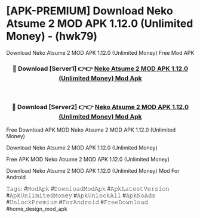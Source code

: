 # [APK-PREMIUM] Download Neko Atsume 2 MOD APK 1.12.0 (Unlimited Money) - (hwk79)
Download Neko Atsume 2 MOD APK 1.12.0 (Unlimited Money) Free Mod APK

<div align="center">
<h3>🔴 Download [Server1] 👉👉 <a href="https://apk-comot.site?title=Neko_Atsume_2_MOD_APK_1.12.0_(Unlimited_Money)">Neko Atsume 2 MOD APK 1.12.0 (Unlimited Money) Mod Apk</a></h3><br>

<h3>🔴 Download [Server2] 👉👉 <a href="https://apk-comot.site?title=Neko_Atsume_2_MOD_APK_1.12.0_(Unlimited_Money)">Neko Atsume 2 MOD APK 1.12.0 (Unlimited Money) Mod Apk</a></h3>
</div>


Free Download APK MOD Neko Atsume 2 MOD APK 1.12.0 (Unlimited Money)

Download Neko Atsume 2 MOD APK 1.12.0 (Unlimited Money) 

Free APK MOD Neko Atsume 2 MOD APK 1.12.0 (Unlimited Money) 

Download Neko Atsume 2 MOD APK 1.12.0 (Unlimited Money) Mod For Android

𝚃𝚊𝚐𝚜: #𝙼𝚘𝚍𝙰𝚙𝚔 #𝙳𝚘𝚠𝚗𝚕𝚘𝚊𝚍𝙼𝚘𝚍𝙰𝚙𝚔 #𝙰𝚙𝚔𝙻𝚊𝚝𝚎𝚜𝚝𝚅𝚎𝚛𝚜𝚒𝚘𝚗 #𝙰𝚙𝚔𝚄𝚗𝚕𝚒𝚖𝚒𝚝𝚎𝚍𝙼𝚘𝚗𝚎𝚢 #𝙰𝚙𝚔𝚄𝚗𝚕𝚘𝚌𝚔𝙰𝚕𝚕 #𝙰𝚙𝚔𝙽𝚘𝙰𝚍𝚜 #𝚄𝚗𝚕𝚘𝚌𝚔𝙿𝚛𝚎𝚖𝚒𝚞𝚖 #𝙵𝚘𝚛𝙰𝚗𝚍𝚛𝚘𝚒𝚍 #𝙵𝚛𝚎𝚎𝙳𝚘𝚠𝚗𝚕𝚘𝚊𝚍 #home_design_mod_apk